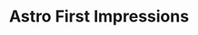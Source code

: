 ---
layout: ../../layouts/PostLayout.astro
title: Astro First Impressions
tagline: Peak Efficiency (at a small scale)
slug: articles/astro-first-impressions
draft: false
---